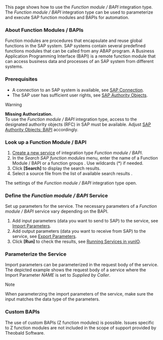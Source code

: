 This page shows how to use the *Function module / BAPI* integration type.\
The *Function module / BAPI* integration type can be used to parameterize and execute SAP function modules and BAPIs for automation.

### About Function Modules / BAPIs

Function modules are procedures that encapsulate and reuse global functions in the SAP system. SAP systems contain several predefined functions modules that can be called from any ABAP program. A Business Application Programming Interface (BAPI) is a remote function module that can access business data and processes of an SAP system from different systems.

### Prerequisites

- A connection to an SAP system is available, see [SAP Connection](../sap-connection/).
- The SAP user has sufficient user rights, see [SAP Authority Objects](../setup-in-sap/sap-authority-objects/#bapi).

Warning

**Missing Authorization.**\
To use the *Function module / BAPI* integration type, access to the designated authority objects (RFC) in SAP must be available. Adjust [SAP Authority Objects: BAPI](../setup-in-sap/sap-authority-objects/#bapi) accordingly.

### Look up a Function Module / BAPI

1. [Create a new service](../../getting-started/#create-a-service) of integration type *Function module / BAPI*.
1. In the *Search SAP function modules* menu, enter the name of a Function Module / BAPI or a function groups . Use wildcards (\*) if needed.
1. Click **[Search]** to display the search results.
1. Select a source file from the list of available search results .

The settings of the *Function module / BAPI* integration type open.

### Define the *Function module / BAPI* Service

Set up parameters for the service. The necessary parameters of a *Function module / BAPI* service vary depending on the BAPI.

1. Add input parameters (data you want to send to SAP) to the service, see [Import Parameters](settings/#import-parameters).
1. Add output parameters (data you want to receive from SAP) to the service, see [Export Parameters](settings/#export-parameters).
1. Click **[Run]** to check the results, see [Running Services in yunIO](../run-services/#run-services-in-yunio).

### Parameterize the Service

Import parameters can be parameterized in the request body of the service. The depicted example shows the request body of a service where the Import Parameter *NAME* is set to *Supplied by Caller*.

Note

When parameterzing the import parameters of the service, make sure the input matches the data type of the parameters.

### Custom BAPIs

The use of custom BAPIs (Z function modules) is possible. Issues specific to Z function modules are not included in the scope of support provided by Theobald Software.
